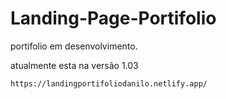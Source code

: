 # Landing-Page-Portifolio
 portifolio em desenvolvimento.
 
 
 atualmente esta na versão 1.03

    https://landingportifoliodanilo.netlify.app/
